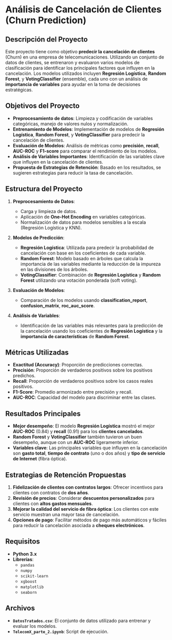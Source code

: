 # **Análisis de Cancelación de Clientes (Churn Prediction)**

## **Descripción del Proyecto**

Este proyecto tiene como objetivo **predecir la cancelación de clientes** (Churn) en una empresa de telecomunicaciones. Utilizando un conjunto de datos de clientes, se entrenaron y evaluaron varios modelos de clasificación para identificar los principales factores que influyen en la cancelación. Los modelos utilizados incluyen **Regresión Logística**, **Random Forest**, y **VotingClassifier** (ensemble), cada uno con un análisis de **importancia de variables** para ayudar en la toma de decisiones estratégicas.

## **Objetivos del Proyecto**

- **Preprocesamiento de datos**: Limpieza y codificación de variables categóricas, manejo de valores nulos y normalización.
- **Entrenamiento de Modelos**: Implementación de modelos de **Regresión Logística**, **Random Forest**, y **VotingClassifier** para predecir la cancelación de clientes.
- **Evaluación de Modelos**: Análisis de métricas como **precisión**, **recall**, **AUC-ROC** y **F1-score** para comparar el rendimiento de los modelos.
- **Análisis de Variables Importantes**: Identificación de las variables clave que influyen en la cancelación de clientes.
- **Propuesta de Estrategias de Retención**: Basado en los resultados, se sugieren estrategias para reducir la tasa de cancelación.

## **Estructura del Proyecto**

1. **Preprocesamiento de Datos**:
   - Carga y limpieza de datos.
   - Aplicación de **One-Hot Encoding** en variables categóricas.
   - Normalización de datos para modelos sensibles a la escala (Regresión Logística y KNN).

2. **Modelos de Predicción**:
   - **Regresión Logística**: Utilizada para predecir la probabilidad de cancelación con base en los coeficientes de cada variable.
   - **Random Forest**: Modelo basado en árboles que calcula la importancia de las variables mediante la reducción de la impureza en las divisiones de los árboles.
   - **VotingClassifier**: Combinación de **Regresión Logística** y **Random Forest** utilizando una votación ponderada (soft voting).

3. **Evaluación de Modelos**:
   - Comparación de los modelos usando **classification_report**, **confusion_matrix**, **roc_auc_score**.

4. **Análisis de Variables**:
   - Identificación de las variables más relevantes para la predicción de la cancelación usando los coeficientes de **Regresión Logística** y la **importancia de características** de **Random Forest**.

## **Métricas Utilizadas**

- **Exactitud (Accuracy)**: Proporción de predicciones correctas.
- **Precisión**: Proporción de verdaderos positivos sobre los positivos predichos.
- **Recall**: Proporción de verdaderos positivos sobre los casos reales positivos.
- **F1-Score**: Promedio armonizado entre precisión y recall.
- **AUC-ROC**: Capacidad del modelo para discriminar entre las clases.

## **Resultados Principales**

- **Mejor desempeño**: El modelo **Regresión Logística** mostró el mejor **AUC-ROC** (0.84) y **recall** (0.91) para los **clientes cancelados**.
- **Random Forest** y **VotingClassifier** también tuvieron un buen desempeño, aunque con un **AUC-ROC** ligeramente inferior.
- **Variables clave**: Las principales variables que influyen en la cancelación son **gasto total**, **tiempo de contrato** (uno o dos años) y **tipo de servicio de Internet** (fibra óptica).

## **Estrategias de Retención Propuestas**

1. **Fidelización de clientes con contratos largos**: Ofrecer incentivos para clientes con contratos de **dos años**.
2. **Revisión de precios**: Considerar **descuentos personalizados** para clientes con **altos gastos mensuales**.
3. **Mejorar la calidad del servicio de fibra óptica**: Los clientes con este servicio muestran una mayor tasa de cancelación.
4. **Opciones de pago**: Facilitar métodos de pago más automáticos y fáciles para reducir la cancelación asociada a **cheques electrónicos**.

## **Requisitos**

- **Python 3.x**
- **Librerías**:
  - `pandas`
  - `numpy`
  - `scikit-learn`
  - `xgboost`
  - `matplotlib`
  - `seaborn`



## **Archivos**

- **`DatosTratados.csv`**: El conjunto de datos utilizado para entrenar y evaluar los modelos.
- **`TelecomX_parte_2.ipynb`**: Script de ejecución.

